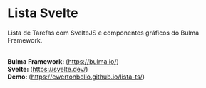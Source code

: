 # Lista Svelte
Lista de Tarefas com SvelteJS e componentes gráficos do Bulma Framework.<br/><br/>  

<Strong>Bulma Framework: </Strong>(https://bulma.io/)<br/> 
<Strong>Svelte: </Strong>(https://svelte.dev/)<br/> 
<Strong>Demo: </Strong>(https://ewertonbello.github.io/lista-ts/)<br/>
